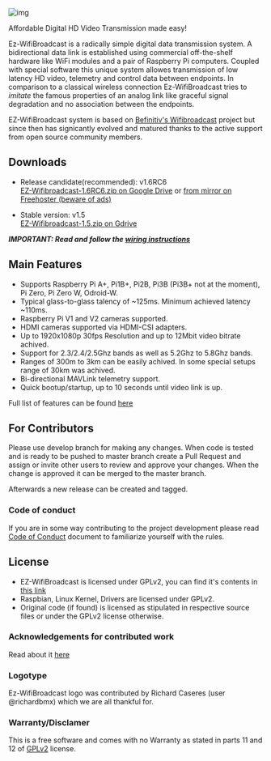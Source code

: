 ![img](https://github.com/richardbmx/EZ-WifiBroadcast/blob/develop/logo115.png?raw=true)

Affordable Digital HD Video Transmission made easy!



Ez-WifiBroadcast is a radically simple digital data transmission system. A bidirectional data link is established using commercial off-the-shelf hardware like WiFi modules and a pair of Raspberry Pi computers. Coupled with special software this unique system allowes transmission of low latency HD video, telemetry and control data between endpoints. In comparison to a classical wireless connection Ez-WifiBroadcast tries to *imitate* the famous properties of an analog link like graceful signal degradation and no association between the endpoints. 

EZ-WifiBroadcast system is based on [Befinitiv's Wifibroadcast](https://befinitiv.wordpress.com/wifibroadcast-analog-like-transmission-of-live-video-data/) project but since then has signicantly evolved and matured thanks to the active support from open source community  members.

## Downloads ##

* Release candidate(recommended): v1.6RC6  
[EZ-Wifibroadcast-1.6RC6.zip on Google Drive](https://drive.google.com/open?id=1OgKU4dQoQWsV4T4tVOjq_XM0VrXMXaxs) or [from mirror on Freehoster (beware of ads)](https://www.file-upload.net/en/download-13063079/EZ-Wifibroadcast-1.6RC6.zip.html)


* Stable version: v1.5  
[EZ-Wifibroadcast-1.5.zip on Gdrive](https://drive.google.com/uc?id=0B8ke2EKPqvORdDNkSTdwNDZQZnc&export=download)

_**IMPORTANT: Read and follow the [wiring instructions](https://github.com/bortek/EZ-WifiBroadcast/wiki/Wiring)**_

## Main Features ##

- Supports Raspberry Pi A+, Pi1B+, Pi2B, Pi3B (Pi3B+ not at the moment), Pi Zero, Pi Zero W, Odroid-W.
- Typical glass-to-glass talency of ~125ms. Minimum achieved latency ~110ms.
- Raspberry Pi V1 and V2 cameras supported.
- HDMI cameras supported via HDMI-CSI adapters.
- Up to 1920x1080p 30fps Resolution and up to 12Mbit video bitrate achived.
- Support for 2.3/2.4/2.5Ghz bands as well as 5.2Ghz to 5.8Ghz bands.
- Ranges of 300m to 3km can be easily achived. In some special setups range of 30km was achived.
- Bi-directional MAVLink telemetry support.
- Quick bootup/startup, up to 10 seconds until video link is up.

Full list of features can be found [here](https://github.com/bortek/EZ-WifiBroadcast/wiki/General-~-Features)


## For Contributors ## 

Please use develop branch for making any changes. When code is tested and is ready to be pushed to master branch create a Pull Request and assign or invite other users to review and approve your changes. When the change is approved it can be merged to the master branch.

Afterwards a new release can be created and tagged. 

### Code of conduct ###
If you are in some way contributing to the project development please read [Code of Conduct](CODE_OF_CONDUCT.md) document to familiarize yourself with the rules. 
  
## License ##
* EZ-WifiBroadcast is licensed under GPLv2, you can find it's contents in [this link](LICENSE)
* Raspbian, Linux Kernel, Drivers are licensed under GPLv2.
* Original code (if found) is licensed as stipulated in respective source files or under the GPLv2 license otherwise.

### Acknowledgements for contributed work ###
Read about it [here](ACKNOWLEDGMENTS.md)

### Logotype ####
Ez-WifiBroadcast logo was contributed by Richard Caseres (user @richardbmx) which we are all thankful for. 

### Warranty/Disclamer ###
This is a free software and comes with no Warranty as stated in parts 11 and 12 of [GPLv2](https://www.gnu.org/licenses/old-licenses/gpl-2.0.en.html) license.
